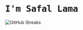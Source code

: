 # <samp>I'm **Safal Lama**</samp>

![GitHub Streaks](https://github-streaks-87nn.onrender.com/streak/happilli/image?theme=midnight&cache_bust=1741628104)
